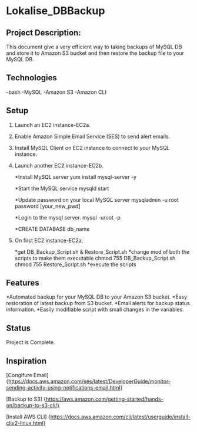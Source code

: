 # Lokalise_DBBackup

## Project Description: 
This document give a very efficient way to taking backups of MySQL DB and store it to Amazon S3 bucket and then restore the backup file to your MySQL DB.


## Technologies

-bash
-MySQL
-Amazon S3
-Amazon CLI


## Setup

1. Launch an EC2 instance-EC2a.
2. Enable Amazon Simple Email Service (SES) to send alert emails.
3. Install MySQL Client on EC2 instance to connect to your MySQL instance.
4. Launch another EC2 instance-EC2b.
    
    *Install MySQL server
     yum install mysql-server -y

    *Start the MySQL
     service mysqld start

    *Update password on your local MySQL server
     mysqladmin -u root password [your_new_pwd]

    *Login to the mysql server.
      mysql -uroot -p

    *CREATE DATABASE db_name
5. On first EC2 instance-EC2a, 
    
    *get DB_Backup_Script.sh & Restore_Script.sh
    *change mod of both the scripts to make them executable
     chmod 755 DB_Backup_Script.sh
     chmod 755 Restore_Script.sh
    *execute the scripts

## Features

*Automated backup for your MySQL DB to your Amazon S3 bucket.
*Easy restoration of latest backup from S3 bucket.
*Email alerts for backup status information.
*Easily modifiable script with small changes in the variables.
  

## Status

Project is Complete.


## Inspiration
[Congifure Email] {https://docs.aws.amazon.com/ses/latest/DeveloperGuide/monitor-sending-activity-using-notifications-email.html}

[Backup to S3]    {https://aws.amazon.com/getting-started/hands-on/backup-to-s3-cli/}

[Install AWS CLI] {https://docs.aws.amazon.com/cli/latest/userguide/install-cliv2-linux.html}
